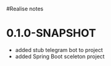 #Realise notes
# 0.1.0-SNAPSHOT

- added stub telegram bot  to project
- added Spring Boot sceleton project
